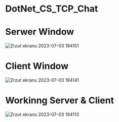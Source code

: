 # DotNet_CS_TCP_Chat

# Serwer Window
![Zrzut ekranu 2023-07-03 194151](https://github.com/Guarczewski/DotNet_CS_TCP_Chat/assets/31183760/44fc9f9d-2114-42c7-8da7-0455d1739d85)

# Client Window
![Zrzut ekranu 2023-07-03 194141](https://github.com/Guarczewski/DotNet_CS_TCP_Chat/assets/31183760/994639d6-80b8-4d4d-89bd-0947226a56d7)

# Workinng Server & Client
![Zrzut ekranu 2023-07-03 194113](https://github.com/Guarczewski/DotNet_CS_TCP_Chat/assets/31183760/4efa04a1-fec9-4e7d-9b8f-cabaa12ef116)
